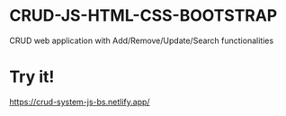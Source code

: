 # CRUD-JS-HTML-CSS-BOOTSTRAP

CRUD web application with Add/Remove/Update/Search functionalities

# Try it!
https://crud-system-js-bs.netlify.app/
